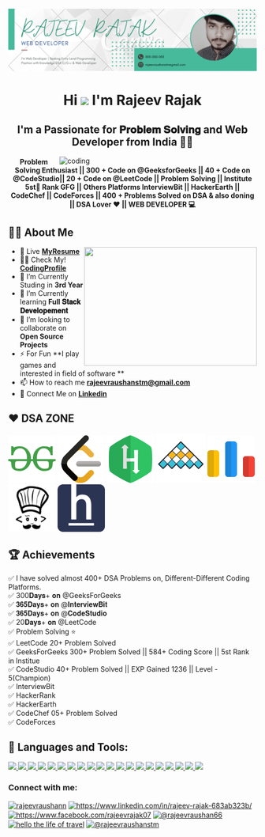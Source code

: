 ![logo](https://github.com/rajeevrajak/rajeevrajak/blob/main/ba-1.png)

<h1 align="center">Hi <img src="https://raw.githubusercontent.com/MartinHeinz/MartinHeinz/master/wave.gif" width="30px"> I'm <b>Rajeev Rajak</b></h1>
<h2 align="center"><b>I'm a Passionate for 𝐏𝐫𝐨𝐛𝐥𝐞𝐦 𝐒𝐨𝐥𝐯𝐢𝐧𝐠 and Web Developer from India 🏳️‍🌈</b></h2>

<img align="right" alt="coding" width="400" src="https://user-images.githubusercontent.com/55389276/140866485-8fb1c876-9a8f-4d6a-98dc-08c4981eaf70.gif">


<h4 align="center"><b>Problem Solving Enthusiast || 300 + Code on @GeeksforGeeks || 40 + Code on @CodeStudio|| 20 + Code on @LeetCode ||  Problem Solving || Institute 5st🥇 Rank GFG || Others Platforms InterviewBit || HackerEarth || CodeChef || CodeForces || 400 + Problems Solved on DSA & also doning  || DSA Lover ❤️ || WEB DEVELOPER 💻
</b></h4> 


<!-- <img align="right" alt="Coding" width="400" src="bn.gif"> -->

## 🙋‍♂️ About Me
<a><img align="right" src="MyLCGoldBedge.gif" width="350" height="240" /></a>
- 📔 Live [**MyResume**](https://github.com/rajeevrajak/ResumeMe/blob/main/RAJEEV-RESUME-2023-1.pdf) 
- 👨‍💻 Check My! [**CodingProfile**](https://mycodingprofiles.netlify.app/)
- 🔭 I’m Currently Studing in **3rd Year**
- 📘 I’m Currently learning **Full 𝐒𝐭𝐚𝐜𝐤 𝐃𝐞𝐯𝐞𝐥𝐨𝐩𝐞𝐦𝐞𝐧𝐭**
- 👯 I’m looking to collaborate on **Open Source Projects**
- ⚡ For Fun **I play games and interested in  field of software **
- 📫 How to reach me **rajeevraushanstm@gmail.com**
- 🔗 Connect Me on [**Linkedin**](https://www.linkedin.com/in/rajeev-rajak-683ab323b/)


## ❤️ DSA ZONE

<p align="left"> 
<img src="https://github.com/rajeevrajak/DSA-Zone-Image/blob/main/gfg.png">
<img src="https://github.com/rajeevrajak/DSA-Zone-Image/blob/main/lc.png">
<img src="https://github.com/rajeevrajak/DSA-Zone-Image/blob/main/hr.png" height="96px" width="96px">
<img src="https://github.com/rajeevrajak/DSA-Zone-Image/blob/main/ib.png">
<img src="https://github.com/rajeevrajak/DSA-Zone-Image/blob/main/cf.png" height="96px" width="96px"> 
<img src="https://github.com/rajeevrajak/DSA-Zone-Image/blob/main/cc.png" height="96px" width="96px">
<img src="https://github.com/rajeevrajak/DSA-Zone-Image/blob/main/he.png" height="96px" width="96px">
</p> 


## 🏆 Achievements
✅ I have solved almost 400+ DSA Problems on, Different-Different Coding Platforms.  <br>
✅ 300𝐃𝐚𝐲𝐬+ 𝐨𝐧 @GeeksForGeeks <br>
✅ 𝟑𝟔𝟓𝐃𝐚𝐲𝐬+ 𝐨𝐧 @𝐈𝐧𝐭𝐞𝐫𝐯𝐢𝐞𝐰𝐁𝐢𝐭 <br>
✅ 𝟑𝟔𝟓𝐃𝐚𝐲𝐬+ 𝐨𝐧 @𝐂𝐨𝐝𝐞𝐒𝐭𝐮𝐝𝐢𝐨 <br>
✅ 20𝐃𝐚𝐲𝐬+ 𝐨𝐧 @LeetCode <br>
✅ Problem Solving ⭐ <br>
✅ LeetCode 20+ Problem Solved <br>
✅ GeeksForGeeks 300+ Problem Solved || 584+ Coding Score || 5st Rank in Institue  <br>
✅ CodeStudio 40+ Problem Solved || EXP Gained 1236 || Level - 5(Champion) <br>
✅ InterviewBit  <br>
✅ HackerRank  <br>
✅ HackerEarth  <br>
✅ CodeChef 05+ Problem Solved <br>
✅ CodeForces  <br>



## 🚀 Languages and Tools:

<p align="left"> 
    <a href="#"> <img src="https://img.icons8.com/color/96/000000/python--v1.png"/> </a>
    <a href="#"> <img src="https://img.icons8.com/color/96/000000/java-coffee-cup-logo--v1.png"/> </a>
    <a href="#"> <img src="https://img.icons8.com/color/96/000000/html-5--v1.png"/> </a> 
    <a href="#"> <img src="https://img.icons8.com/color/96/000000/css3.png"/> </a> 
    <a href="#"> <img src="https://img.icons8.com/color/96/000000/bootstrap.png"/> </a> 
    <a href="#"> <img src="https://img.icons8.com/color/96/000000/mysql-logo.png"/> </a>
    <a href="#"> <img src="https://img.icons8.com/color/96/000000/git.png"/> </a>
    <a href="#"> <img src="https://img.icons8.com/ios-filled/100/000000/github.png"/> </a> 
    <a href="#"> <img src="https://img.icons8.com/color/96/000000/pycharm.png"/> </a>
    <a href="#"> <img src="https://img.icons8.com/color/96/000000/intellij-idea.png"/> </a>
    <a href="#"> <img src="https://img.icons8.com/color/96/000000/visual-studio--v2.png"/> </a>
    <a href="#"> <img src="https://img.icons8.com/color/96/000000/linux--v1.png"/> </a> 
    <a href="#"> <img src="https://img.icons8.com/color/96/windows-10.png"/> </a>
    <a href="#"> <img src="https://img.icons8.com/ios-filled/100/000000/django.png"/> </a> 
    <a href="#"> <img src="https://img.icons8.com/color/96/000000/c-sharp-logo-2.png"/> </a>
    <a href="#"> <img src="https://img.icons8.com/color/96/000000/adobe-photoshop--v1.png"/> </a>   
    <a href="#"> <img src="https://img.icons8.com/color/96/mongodb.png"/> </a>  
    <a href="#"> <img src="https://img.icons8.com/ios/96/express-js.png"/> </a>  
    <a href="#"> <img src="https://img.icons8.com/officel/96/react.png"/> </a> 
    <a href="#"> <img src="https://img.icons8.com/fluency/96/node-js.png"/> </a>
  
  
</p>

<!-- Me -->


<h3 align="left">Connect with me:</h3>
<p align="left">
<a href="https://twitter.com/rajeevraushann" target="blank"><img align="center" src="https://raw.githubusercontent.com/rahuldkjain/github-profile-readme-generator/master/src/images/icons/Social/twitter.svg" alt="rajeevraushann" height="30" width="40" /></a>
<a href="https://linkedin.com/in/https://www.linkedin.com/in/rajeev-rajak-683ab323b/" target="blank"><img align="center" src="https://raw.githubusercontent.com/rahuldkjain/github-profile-readme-generator/master/src/images/icons/Social/linked-in-alt.svg" alt="https://www.linkedin.com/in/rajeev-rajak-683ab323b/" height="30" width="40" /></a>
<a href="https://fb.com/https://www.facebook.com/rajeevrajak07" target="blank"><img align="center" src="https://raw.githubusercontent.com/rahuldkjain/github-profile-readme-generator/master/src/images/icons/Social/facebook.svg" alt="https://www.facebook.com/rajeevrajak07" height="30" width="40" /></a>
<a href="https://instagram.com/@rajeevraushan66" target="blank"><img align="center" src="https://raw.githubusercontent.com/rahuldkjain/github-profile-readme-generator/master/src/images/icons/Social/instagram.svg" alt="@rajeevraushan66" height="30" width="40" /></a>
<a href="https://www.youtube.com/c/hello the life of travel" target="blank"><img align="center" src="https://raw.githubusercontent.com/rahuldkjain/github-profile-readme-generator/master/src/images/icons/Social/youtube.svg" alt="hello the life of travel" height="30" width="40" /></a>
<a href="https://auth.geeksforgeeks.org/user/@rajeevraushanstm" target="blank"><img align="center" src="https://raw.githubusercontent.com/rahuldkjain/github-profile-readme-generator/master/src/images/icons/Social/geeks-for-geeks.svg" alt="@rajeevraushanstm" height="30" width="40" /></a>
</p>



